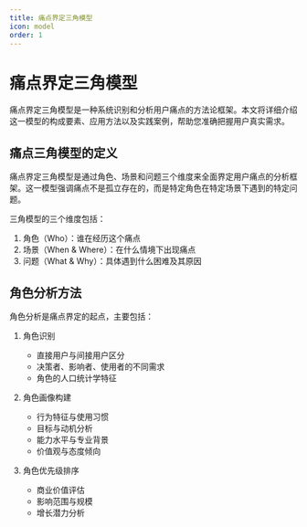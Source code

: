 ```yaml
---
title: 痛点界定三角模型
icon: model
order: 1
---
```


# 痛点界定三角模型

痛点界定三角模型是一种系统识别和分析用户痛点的方法论框架。本文将详细介绍这一模型的构成要素、应用方法以及实践案例，帮助您准确把握用户真实需求。

## 痛点三角模型的定义

痛点界定三角模型是通过角色、场景和问题三个维度来全面界定用户痛点的分析框架。这一模型强调痛点不是孤立存在的，而是特定角色在特定场景下遇到的特定问题。

三角模型的三个维度包括：

1. 角色（Who）：谁在经历这个痛点
2. 场景（When & Where）：在什么情境下出现痛点
3. 问题（What & Why）：具体遇到什么困难及其原因

## 角色分析方法

角色分析是痛点界定的起点，主要包括：

1. 角色识别
   - 直接用户与间接用户区分
   - 决策者、影响者、使用者的不同需求
   - 角色的人口统计学特征

2. 角色画像构建
   - 行为特征与使用习惯
   - 目标与动机分析
   - 能力水平与专业背景
   - 价值观与态度倾向

3. 角色优先级排序
   - 商业价值评估
   - 影响范围与规模
   - 增长潜力分析

